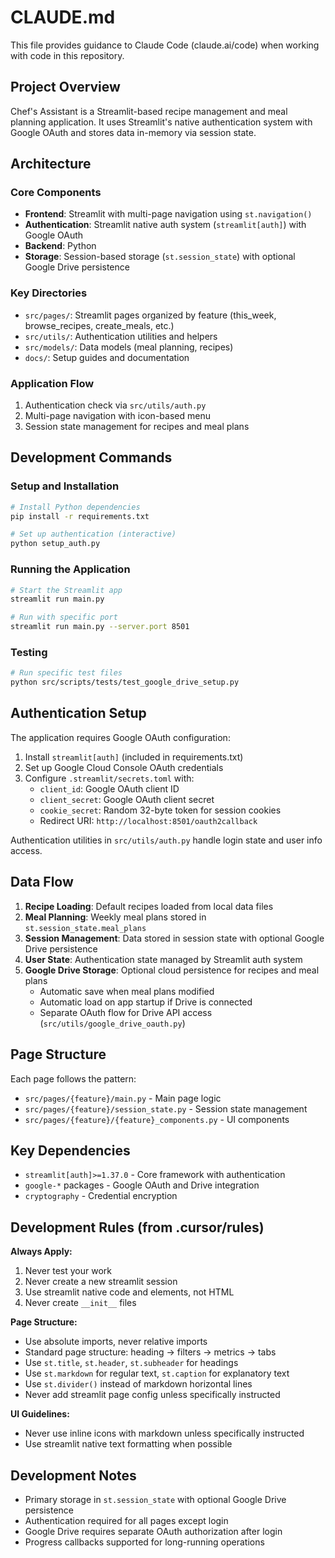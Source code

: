 # CLAUDE.md

This file provides guidance to Claude Code (claude.ai/code) when working with code in this repository.

## Project Overview

Chef's Assistant is a Streamlit-based recipe management and meal planning application. It uses Streamlit's native authentication system with Google OAuth and stores data in-memory via session state.

## Architecture

### Core Components

- **Frontend**: Streamlit with multi-page navigation using `st.navigation()`
- **Authentication**: Streamlit native auth system (`streamlit[auth]`) with Google OAuth
- **Backend**: Python
- **Storage**: Session-based storage (`st.session_state`) with optional Google Drive persistence

### Key Directories

- `src/pages/`: Streamlit pages organized by feature (this_week, browse_recipes, create_meals, etc.)
- `src/utils/`: Authentication utilities and helpers
- `src/models/`: Data models (meal planning, recipes)
- `docs/`: Setup guides and documentation

### Application Flow

1. Authentication check via `src/utils/auth.py`
2. Multi-page navigation with icon-based menu
3. Session state management for recipes and meal plans

## Development Commands

### Setup and Installation
```bash
# Install Python dependencies
pip install -r requirements.txt

# Set up authentication (interactive)
python setup_auth.py

```

### Running the Application
```bash
# Start the Streamlit app
streamlit run main.py

# Run with specific port
streamlit run main.py --server.port 8501
```

### Testing
```bash
# Run specific test files
python src/scripts/tests/test_google_drive_setup.py
```

## Authentication Setup

The application requires Google OAuth configuration:

1. Install `streamlit[auth]` (included in requirements.txt)
2. Set up Google Cloud Console OAuth credentials
3. Configure `.streamlit/secrets.toml` with:
   - `client_id`: Google OAuth client ID
   - `client_secret`: Google OAuth client secret
   - `cookie_secret`: Random 32-byte token for session cookies
   - Redirect URI: `http://localhost:8501/oauth2callback`

Authentication utilities in `src/utils/auth.py` handle login state and user info access.

## Data Flow

1. **Recipe Loading**: Default recipes loaded from local data files
2. **Meal Planning**: Weekly meal plans stored in `st.session_state.meal_plans`
3. **Session Management**: Data stored in session state with optional Google Drive persistence
4. **User State**: Authentication state managed by Streamlit auth system
5. **Google Drive Storage**: Optional cloud persistence for recipes and meal plans
   - Automatic save when meal plans modified
   - Automatic load on app startup if Drive is connected
   - Separate OAuth flow for Drive API access (`src/utils/google_drive_oauth.py`)

## Page Structure

Each page follows the pattern:
- `src/pages/{feature}/main.py` - Main page logic
- `src/pages/{feature}/session_state.py` - Session state management
- `src/pages/{feature}/{feature}_components.py` - UI components

## Key Dependencies

- `streamlit[auth]>=1.37.0` - Core framework with authentication
- `google-*` packages - Google OAuth and Drive integration
- `cryptography` - Credential encryption

## Development Rules (from .cursor/rules)

**Always Apply:**
1. Never test your work
2. Never create a new streamlit session
3. Use streamlit native code and elements, not HTML
4. Never create `__init__` files

**Page Structure:**
- Use absolute imports, never relative imports
- Standard page structure: heading → filters → metrics → tabs
- Use `st.title`, `st.header`, `st.subheader` for headings
- Use `st.markdown` for regular text, `st.caption` for explanatory text
- Use `st.divider()` instead of markdown horizontal lines
- Never add streamlit page config unless specifically instructed

**UI Guidelines:**
- Never use inline icons with markdown unless specifically instructed
- Use streamlit native text formatting when possible

## Development Notes

- Primary storage in `st.session_state` with optional Google Drive persistence
- Authentication required for all pages except login
- Google Drive requires separate OAuth authorization after login
- Progress callbacks supported for long-running operations